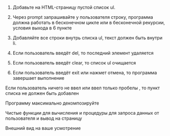 1. Добавьте на HTML-страницу пустой список ul.

2. Через prompt запрашивайте у пользователя строку, программа должна работать в бесконечном цикле или в бесконечной рекурсии, условия выхода в 6 пункте

3. Добавляйте все строки внутрь списка ul, текст должен быть внутри li.

4. Если пользователь введёт del, то последний элемент удаляется

5. Если пользователь введёт clear, то список ul очищается

6. Если пользователь введёт exit или нажмет отмена, то программа завершает выполнение

Если пользователь ничего не ввел или ввел только пробелы , то пункт списка не должен быть добавлен

Программу максимально декомпозируйте

Чистые функции для вычисления и процедуры для запроса данных от пользователя и вывод на страницу

Внешний вид на ваше усмотрение
